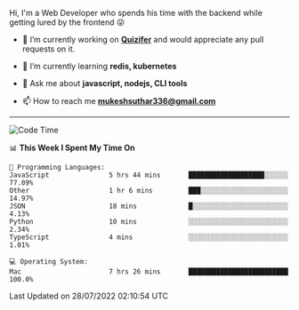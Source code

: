 Hi, I'm a Web Developer who spends his time with the backend while getting lured by the frontend 😜

- 🔭 I’m currently working on **[Quizifer](https://github.com/SutharMukesh/Quizifer/)** and would appreciate any pull requests on it.

- 🌱 I’m currently learning **redis, kubernetes**

- 💬 Ask me about **javascript, nodejs, CLI tools**

- 📫 How to reach me **mukeshsuthar336@gmail.com**

---
<!--START_SECTION:waka-->
![Code Time](http://img.shields.io/badge/Code%20Time-0%20secs-blue)

📊 **This Week I Spent My Time On** 

```text
💬 Programming Languages: 
JavaScript               5 hrs 44 mins       ███████████████████░░░░░░   77.09% 
Other                    1 hr 6 mins         ███░░░░░░░░░░░░░░░░░░░░░░   14.97% 
JSON                     18 mins             █░░░░░░░░░░░░░░░░░░░░░░░░   4.13% 
Python                   10 mins             ░░░░░░░░░░░░░░░░░░░░░░░░░   2.34% 
TypeScript               4 mins              ░░░░░░░░░░░░░░░░░░░░░░░░░   1.01%

💻 Operating System: 
Mac                      7 hrs 26 mins       █████████████████████████   100.0%

```


 Last Updated on 28/07/2022 02:10:54 UTC
<!--END_SECTION:waka-->
